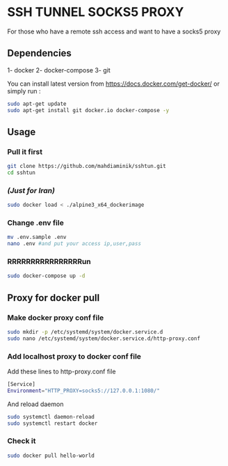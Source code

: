 # SSH TUNNEL SOCKS5 PROXY

For those who have a remote ssh access and want to have a socks5 proxy 

## Dependencies

1- docker
2- docker-compose
3- git

You can install latest version from https://docs.docker.com/get-docker/ or simply run :

```bash
sudo apt-get update
sudo apt-get install git docker.io docker-compose -y
```

## Usage

### Pull it first
```bash
git clone https://github.com/mahdiaminik/sshtun.git
cd sshtun
```

### ***(Just for Iran)***
```bash
sudo docker load < ./alpine3_x64_dockerimage
```

### Change .env file 
```bash
mv .env.sample .env
nano .env #and put your access ip,user,pass
```

### RRRRRRRRRRRRRRRRun
```bash
sudo docker-compose up -d
```

## Proxy for docker pull

### Make docker proxy conf file
```bash
sudo mkdir -p /etc/systemd/system/docker.service.d
sudo nano /etc/systemd/system/docker.service.d/http-proxy.conf
```

### Add localhost proxy to docker conf file
Add these lines to http-proxy.conf file
```bash
[Service]
Environment="HTTP_PROXY=socks5://127.0.0.1:1080/"
```
And reload daemon
```bash
sudo systemctl daemon-reload
sudo systemctl restart docker
```

### Check it
```bash
sudo docker pull hello-world
```
